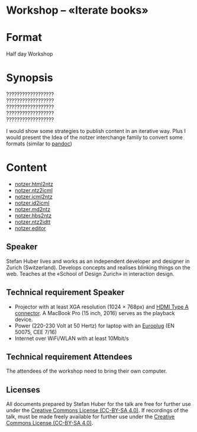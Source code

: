 # Workshop – «Iterate books»

# Format
Half day Workshop

# Synopsis
??????????????????  
??????????????????  
??????????????????  
??????????????????  
??????????????????  

I would show some strategies to publish content in an iterative way. Plus I would present the Idea of the notzer interchange family to convert some formats (similar to [pandoc](https://pandoc.org/))

# Content
* [notzer.html2ntz](https://github.com/signalwerk/notzer.html2ntz)
* [notzer.ntz2icml](https://github.com/signalwerk/notzer.ntz2icml)
* [notzer.icml2ntz](https://github.com/signalwerk/notzer.icml2ntz)
* [notzer.id2icml](https://github.com/signalwerk/notzer.id2icml)
* [notzer.md2ntz](https://github.com/signalwerk/notzer.md2ntz)
* [notzer.hbs2ntz](https://github.com/signalwerk/notzer.hbs2ntz)
* [notzer.ntz2idtt](https://github.com/signalwerk/notzer.ntz2idtt)
* [notzer.editor](https://github.com/signalwerk/notzer.editor)

## Speaker
Stefan Huber lives and works as an independent developer and designer in Zurich (Switzerland). Develops concepts and realises  blinking things on the web. Teaches at the «School of Design Zurich» in interaction design. 

## Technical requirement Speaker
* Projector with at least XGA resolution (1024 × 768px) and [HDMI Type A connector](https://en.wikipedia.org/wiki/HDMI#/media/File:HDMI_Connector_Types.png). A MacBook Pro (15 inch, 2016) serves as the playback device.
* Power (220-230 Volt at 50 Hertz) for laptop with an [Europlug](https://en.wikipedia.org/wiki/Europlug) (EN 50075, CEE 7/16)
* Internet over WiFi/WLAN with at least 10Mbit/s

## Technical requirement Attendees
The attendees of the workshop need to bring their own computer.

## Licenses
All documents prepared by Stefan Huber for the talk are free for further use under the [Creative Commons License (CC-BY-SA 4.0)](https://creativecommons.org/licenses/by-sa/4.0/).
If recordings of the talk, must be made freely available for further use under the [Creative Commons License (CC-BY-SA 4.0)](https://creativecommons.org/licenses/by-sa/4.0/).
